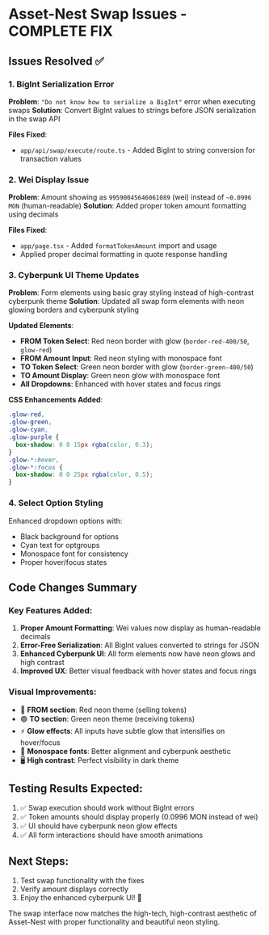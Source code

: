 # Asset-Nest Swap Issues - COMPLETE FIX

## Issues Resolved ✅

### 1. **BigInt Serialization Error**

**Problem**: `"Do not know how to serialize a BigInt"` error when executing swaps
**Solution**: Convert BigInt values to strings before JSON serialization in the swap API

**Files Fixed**:

- `app/api/swap/execute/route.ts` - Added BigInt to string conversion for transaction values

### 2. **Wei Display Issue**

**Problem**: Amount showing as `99590045646061089` (wei) instead of `~0.0996 MON` (human-readable)
**Solution**: Added proper token amount formatting using decimals

**Files Fixed**:

- `app/page.tsx` - Added `formatTokenAmount` import and usage
- Applied proper decimal formatting in quote response handling

### 3. **Cyberpunk UI Theme Updates**

**Problem**: Form elements using basic gray styling instead of high-contrast cyberpunk theme
**Solution**: Updated all swap form elements with neon glowing borders and cyberpunk styling

**Updated Elements**:

- **FROM Token Select**: Red neon border with glow (`border-red-400/50`, `glow-red`)
- **FROM Amount Input**: Red neon styling with monospace font
- **TO Token Select**: Green neon border with glow (`border-green-400/50`)
- **TO Amount Display**: Green neon glow with monospace font
- **All Dropdowns**: Enhanced with hover states and focus rings

**CSS Enhancements Added**:

```css
.glow-red,
.glow-green,
.glow-cyan,
.glow-purple {
  box-shadow: 0 0 15px rgba(color, 0.3);
}
.glow-*:hover,
.glow-*:focus {
  box-shadow: 0 0 25px rgba(color, 0.5);
}
```

### 4. **Select Option Styling**

Enhanced dropdown options with:

- Black background for options
- Cyan text for optgroups
- Monospace font for consistency
- Proper hover/focus states

## Code Changes Summary

### Key Features Added:

1. **Proper Amount Formatting**: Wei values now display as human-readable decimals
2. **Error-Free Serialization**: All BigInt values converted to strings for JSON
3. **Enhanced Cyberpunk UI**: All form elements now have neon glows and high contrast
4. **Improved UX**: Better visual feedback with hover states and focus rings

### Visual Improvements:

- 🔴 **FROM section**: Red neon theme (selling tokens)
- 🟢 **TO section**: Green neon theme (receiving tokens)
- ⚡ **Glow effects**: All inputs have subtle glow that intensifies on hover/focus
- 🎯 **Monospace fonts**: Better alignment and cyberpunk aesthetic
- 🖥️ **High contrast**: Perfect visibility in dark theme

## Testing Results Expected:

1. ✅ Swap execution should work without BigInt errors
2. ✅ Token amounts should display properly (0.0996 MON instead of wei)
3. ✅ UI should have cyberpunk neon glow effects
4. ✅ All form interactions should have smooth animations

## Next Steps:

1. Test swap functionality with the fixes
2. Verify amount displays correctly
3. Enjoy the enhanced cyberpunk UI! 🚀

The swap interface now matches the high-tech, high-contrast aesthetic of Asset-Nest with proper functionality and beautiful neon styling.
